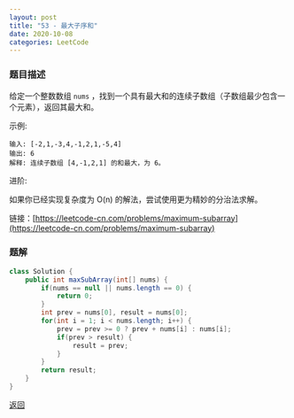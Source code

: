 ```yaml
---
layout: post
title: "53 - 最大子序和"
date: 2020-10-08
categories: LeetCode
---
```


### **题目描述** 
给定一个整数数组 `nums` ，找到一个具有最大和的连续子数组（子数组最少包含一个元素），返回其最大和。

示例:
```
输入: [-2,1,-3,4,-1,2,1,-5,4]
输出: 6
解释: 连续子数组 [4,-1,2,1] 的和最大，为 6。
```
进阶:

如果你已经实现复杂度为 O(n) 的解法，尝试使用更为精妙的分治法求解。


链接：[https://leetcode-cn.com/problems/maximum-subarray](https://leetcode-cn.com/problems/maximum-subarray)




### **题解**
``` java
class Solution {
    public int maxSubArray(int[] nums) {
        if(nums == null || nums.length == 0) {
            return 0;
        }
        int prev = nums[0], result = nums[0];
        for(int i = 1; i < nums.length; i++) {
            prev = prev >= 0 ? prev + nums[i] : nums[i];
            if(prev > result) {
                result = prev;
            }
        }
        return result;
    }
}
```


[返回](https://maxwell-blog.cn/leetcode/2020/10/08/leetcode.html)